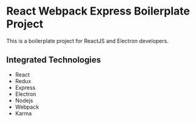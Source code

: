 # React Webpack Express Boilerplate Project
This is a boilerplate project for ReactJS and Electron developers.

## Integrated Technologies
* React
* Redux
* Express
* Electron
* Nodejs
* Webpack
* Karma
